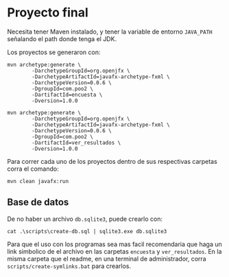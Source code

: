 # Proyecto final

Necesita tener Maven instalado, y tener la variable de entorno `JAVA_PATH`
señalando el path donde tenga el JDK.

Los proyectos se generaron con:

```
mvn archetype:generate \
        -DarchetypeGroupId=org.openjfx \
        -DarchetypeArtifactId=javafx-archetype-fxml \
        -DarchetypeVersion=0.0.6 \
        -DgroupId=com.poo2 \
        -DartifactId=encuesta \
        -Dversion=1.0.0

mvn archetype:generate \
        -DarchetypeGroupId=org.openjfx \
        -DarchetypeArtifactId=javafx-archetype-fxml \
        -DarchetypeVersion=0.0.6 \
        -DgroupId=com.poo2 \
        -DartifactId=ver_resultados \
        -Dversion=1.0.0
```

Para correr cada uno de los proyectos dentro de sus respectivas carpetas corra
el comando:

```
mvn clean javafx:run
```

Base de datos
-------------

De no haber un archivo `db.sqlite3`, puede crearlo con:

```
cat .\scripts\create-db.sql | sqlite3.exe db.sqlite3
```

Para que el uso con los programas sea mas facil recomendaria que haga un link
simbolico de el archivo en las carpetas `encuesta` y `ver_resultados`. En la
misma carpeta que el readme, en una terminal de administrador, corra
`scripts/create-symlinks.bat` para crearlos.
